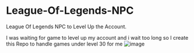 # League-Of-Legends-NPC
League Of Legends NPC to Level Up the Account.

I was waiting for game to level up my account and i wait too long so I create this Repo to handle games under level 30 for me 
![image](https://github.com/Kamalc/League-Of-Legends-NPC/assets/25933847/79020c96-7316-49d5-baa4-466c48ab1fde)
